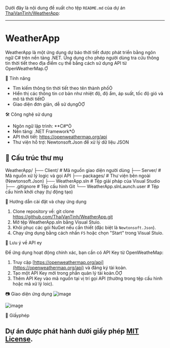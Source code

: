 Dưới đây là nội dung đề xuất cho tệp `README.md` của dự án [ThaiVanTinh/WeatherApp](https://github.com/ThaiVanTinh/WeatherApp):

---

# WeatherApp

WeatherApp là một ứng dụng dự báo thời tiết được phát triển bằng ngôn ngữ C# trên nền tảng .NET. Ứng dụng cho phép người dùng tra cứu thông tin thời tiết theo địa điểm cụ thể bằng cách sử dụng API từ OpenWeatherMap.

🧩 Tính năng

- Tìm kiếm thông tin thời tiết theo tên thành phố
- Hiển thị các thông tin cơ bản như nhiệt độ, độ ẩm, áp suất, tốc độ gió và mô tả thời tiết
- Giao diện đơn giản, dễ sử dụng

🛠️ Công nghệ sử dụng

 - Ngôn ngữ lập trình: **C#*
 - Nền tảng: .NET Framework*
 - API thời tiết: https://openweathermap.org/api
 - Thư viện hỗ trợ: Newtonsoft.Json để xử lý dữ liệu JSON

## 📁 Cấu trúc thư mụ

WeatherApp/
├── Client/                  # Mã nguồn giao diện người dùng
├── Server/                  # Mã nguồn xử lý logic và gọi API
├── packages/                # Thư viện bên ngoài (Newtonsoft.Json)
├── WeatherApp.sln           # Tệp giải pháp của Visual Studio
├── .gitignore               # Tệp cấu hình Git
└── WeatherApp.slnLaunch.user # Tệp cấu hình khởi chạy (tự động tạo)


🚀 Hướng dẫn cài đặt và chạy ứng dụng
1. Clone repository về: git clone https://github.com/ThaiVanTinh/WeatherApp.git
2. Mở tệp WeatherApp.sln bằng Visual Stuio.
3. Khôi phục các gói NuGet nếu cần thiết (đặc biệt là `Newtonsoft.Json`).
4. Chạy ứng dụng bằng cách nhấn `F5` hoặc chọn "Start" trong Visual Stuio.

🔑 Lưu ý về API ey

Để ứng dụng hoạt động chính xác, bạn cần có API Key từ OpenWeatheMap:
1. Truy cập [https://openweathermap.org/api](https://openweathermap.org/api) và đăng ký tài koản.
2. Tạo một API Key mới trong phần quản lý tài koản.
3. Thêm API Key vào mã nguồn tại vị trí gọi API (thường trong tệp cấu hình hoặc mã xử lý loic).

📷 Giao diện ứng dụng
![image](https://github.com/user-attachments/assets/ec719729-4753-469b-bc08-e8aeda4351ca)


![image](https://github.com/user-attachments/assets/bf332825-409d-47cd-b136-104d34ef289e)


📄 Giấyphép

Dự án được phát hành dưới giấy phép [MIT License](LIENSE).
---
